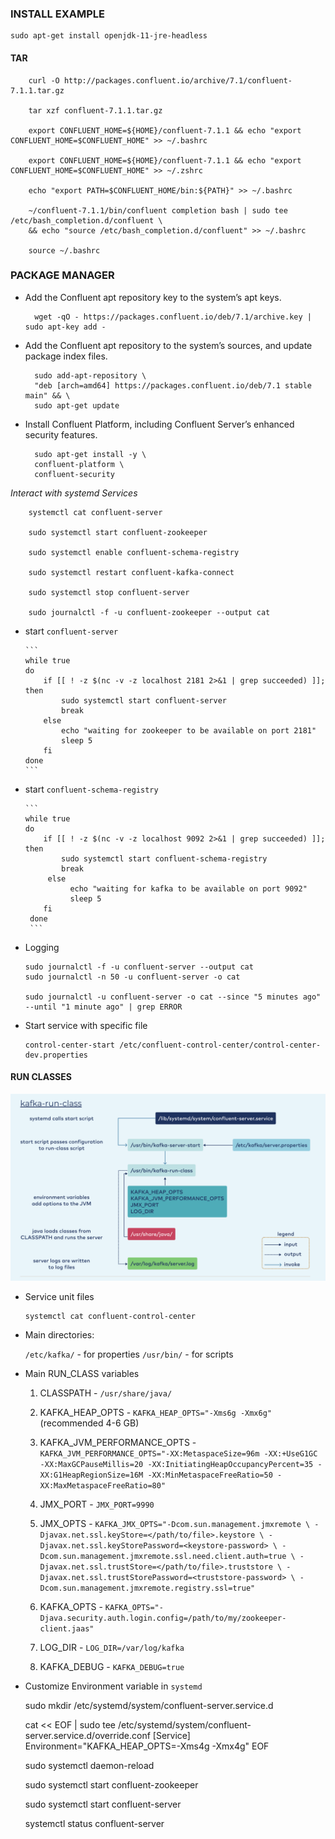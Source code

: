 ### INSTALL EXAMPLE


    sudo apt-get install openjdk-11-jre-headless

#### TAR
    
        curl -O http://packages.confluent.io/archive/7.1/confluent-7.1.1.tar.gz
        
        tar xzf confluent-7.1.1.tar.gz
        
        export CONFLUENT_HOME=${HOME}/confluent-7.1.1 && echo "export CONFLUENT_HOME=$CONFLUENT_HOME" >> ~/.bashrc
        
        export CONFLUENT_HOME=${HOME}/confluent-7.1.1 && echo "export CONFLUENT_HOME=$CONFLUENT_HOME" >> ~/.zshrc
        
        echo "export PATH=$CONFLUENT_HOME/bin:${PATH}" >> ~/.bashrc
        
        ~/confluent-7.1.1/bin/confluent completion bash | sudo tee /etc/bash_completion.d/confluent \
        && echo "source /etc/bash_completion.d/confluent" >> ~/.bashrc
        
        source ~/.bashrc

### PACKAGE MANAGER

* Add the Confluent apt repository key to the system’s apt keys.

        wget -qO - https://packages.confluent.io/deb/7.1/archive.key | sudo apt-key add -

* Add the Confluent apt repository to the system’s sources, and update package index files.
    
        sudo add-apt-repository \
        "deb [arch=amd64] https://packages.confluent.io/deb/7.1 stable main" && \
        sudo apt-get update

* Install Confluent Platform, including Confluent Server’s enhanced security features.

        sudo apt-get install -y \
        confluent-platform \
        confluent-security

*Interact with systemd Services*

        systemctl cat confluent-server

        sudo systemctl start confluent-zookeeper

        sudo systemctl enable confluent-schema-registry

        sudo systemctl restart confluent-kafka-connect

        sudo systemctl stop confluent-server

        sudo journalctl -f -u confluent-zookeeper --output cat

  * start `confluent-server`

        ```
        while true
        do
            if [[ ! -z $(nc -v -z localhost 2181 2>&1 | grep succeeded) ]]; then
                sudo systemctl start confluent-server
                break
            else
                echo "waiting for zookeeper to be available on port 2181"
                sleep 5
            fi
        done
        ```
        
  * start `confluent-schema-registry`

        ```
        while true
        do
            if [[ ! -z $(nc -v -z localhost 9092 2>&1 | grep succeeded) ]]; then
                sudo systemctl start confluent-schema-registry
                break
             else
                  echo "waiting for kafka to be available on port 9092"
                  sleep 5
            fi
         done
         ```

  * Logging


        sudo journalctl -f -u confluent-server --output cat
        sudo journalctl -n 50 -u confluent-server -o cat

        sudo journalctl -u confluent-server -o cat --since "5 minutes ago" --until "1 minute ago" | grep ERROR

  * Start service with specific file

        control-center-start /etc/confluent-control-center/control-center-dev.properties


#### RUN CLASSES

![RUN_CLASS](../images/run_classes.png)


  * Service unit files

        systemctl cat confluent-control-center
  
  * Main directories:

    `/etc/kafka/` - for properties
    `/usr/bin/` - for scripts

  * Main RUN_CLASS variables

    1. CLASSPATH - `/usr/share/java/`
    
    2. KAFKA_HEAP_OPTS - `KAFKA_HEAP_OPTS="-Xms6g -Xmx6g"` (recommended 4-6 GB)
    
    3. KAFKA_JVM_PERFORMANCE_OPTS - `KAFKA_JVM_PERFORMANCE_OPTS="-XX:MetaspaceSize=96m -XX:+UseG1GC -XX:MaxGCPauseMillis=20 -XX:InitiatingHeapOccupancyPercent=35 -XX:G1HeapRegionSize=16M -XX:MinMetaspaceFreeRatio=50 -XX:MaxMetaspaceFreeRatio=80"`
    
    4. JMX_PORT - `JMX_PORT=9990`
    
    6. JMX_OPTS - `KAFKA_JMX_OPTS="-Dcom.sun.management.jmxremote \ -Djavax.net.ssl.keyStore=</path/to/file>.keystore \ -Djavax.net.ssl.keyStorePassword=<keystore-password> \ -Dcom.sun.management.jmxremote.ssl.need.client.auth=true \ -Djavax.net.ssl.trustStore=</path/to/file>.truststore \ -Djavax.net.ssl.trustStorePassword=<truststore-password> \ -Dcom.sun.management.jmxremote.registry.ssl=true"`
    
    7. KAFKA_OPTS - `KAFKA_OPTS="-Djava.security.auth.login.config=/path/to/my/zookeeper-client.jaas"`
    
    8. LOG_DIR - `LOG_DIR=/var/log/kafka`
    
    9. KAFKA_DEBUG - `KAFKA_DEBUG=true`

  * Customize Environment variable in `systemd`


    sudo mkdir /etc/systemd/system/confluent-server.service.d
    
    cat << EOF | sudo tee /etc/systemd/system/confluent-server.service.d/override.conf
    [Service]
    Environment="KAFKA_HEAP_OPTS=-Xms4g -Xmx4g"
    EOF
    
    sudo systemctl daemon-reload
    
    sudo systemctl start confluent-zookeeper
    
    sudo systemctl start confluent-server
    
    systemctl status confluent-server


